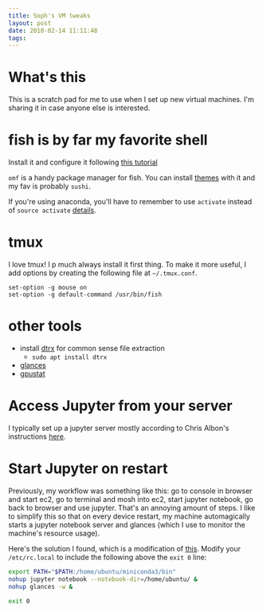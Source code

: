 ```yaml
---
title: Soph's VM tweaks
layout: post
date: 2018-02-14 11:11:48
tags:
---
```



# What's this

This is a scratch pad for me to use when I set up new virtual machines. I'm sharing it in case anyone else is interested.

# fish is by far my favorite shell

Install it and configure it following [this tutorial](https://geowarin.github.io/the-missing-fish-shell-tutorial.html)

`omf` is a handy package manager for fish. You can install [themes](https://github.com/oh-my-fish/oh-my-fish/blob/master/docs/Themes.md#sushi) with it and my fav is probably `sushi`.

If you're using anaconda, you'll have to remember to use `activate` instead of `source activate` [details](https://github.com/conda/conda/issues/2611#issuecomment-230894534).

# tmux

I love tmux! I p much always install it first thing. To make it more useful, I add options by creating the following file at `~/.tmux.conf`.

```
set-option -g mouse on
set-option -g default-command /usr/bin/fish
```

# other tools

- install [dtrx](https://github.com/moonpyk/dtrx) for common sense file extraction
  - `sudo apt install dtrx`
- [glances](http://glances.readthedocs.io/en/stable/index.html)
- [gpustat](https://github.com/wookayin/gpustat)

# Access Jupyter from your server

I typically set up a jupyter server mostly according to Chris Albon's instructions [here](https://chrisalbon.com/software_engineering/cloud_computing/run_project_jupyter_on_amazon_ec2/).

# Start Jupyter on restart

Previously, my workflow was something like this: go to console in browser and start ec2, go to terminal and mosh into ec2, start jupyter notebook, go back to
browser and use jupyter. That's an annoying amount of steps. I like to simplify this so that on every device restart, my machine automagically starts a jupyter notebook server and glances (which I use to monitor the machine's resource usage).

Here's the solution I found, which is a modification of [this](http://rodriguezandres.github.io/2017/01/18/jupyter-aws/). Modify your `/etc/rc.local` to include the following above the `exit 0` line:
```bash
export PATH="$PATH:/home/ubuntu/miniconda3/bin"
nohup jupyter notebook --notebook-dir=/home/ubuntu/ &
nohup glances -w &

exit 0
```
